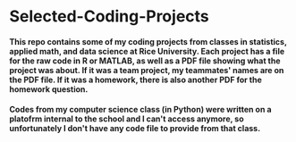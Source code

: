 # Selected-Coding-Projects
#### This repo contains some of my coding projects from classes in statistics, applied math, and data science at Rice University. Each project has a file for the raw code in R or MATLAB, as well as a PDF file showing what the project was about. If it was a team project, my teammates' names are on the PDF file. If it was a homework, there is also another PDF for the homework question. 
#### Codes from my computer science class (in Python) were written on a platofrm internal to the school and I can't access anymore, so unfortunately I don't have any code file to provide from that class.
